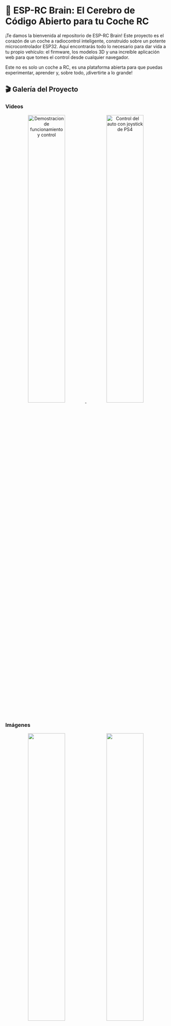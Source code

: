# 🚗 ESP-RC Brain: El Cerebro de Código Abierto para tu Coche RC

¡Te damos la bienvenida al repositorio de ESP-RC Brain! Este proyecto es el corazón de un coche a radiocontrol inteligente, construido sobre un potente microcontrolador ESP32. Aquí encontrarás todo lo necesario para dar vida a tu propio vehículo: el firmware, los modelos 3D y una increíble aplicación web para que tomes el control desde cualquier navegador.

Este no es solo un coche a RC, es una plataforma abierta para que puedas experimentar, aprender y, sobre todo, ¡divertirte a lo grande!

## 🎬 Galería del Proyecto

### Videos

<p align="center">
<a href="https://www.youtube.com/watch?v=_Qa1ab6sNVU">
<img src="https://img.youtube.com/vi/_Qa1ab6sNVU/0.jpg" alt="Demostracion de funcionamiento y control" width="48%">
</a>
<a href="https://www.youtube.com/watch?v=7CDSC2cwirc">
<img src="https://img.youtube.com/vi/7CDSC2cwirc/0.jpg" alt="Control del auto con joystick de PS4" width="48%">
</a>
</p>

### Imágenes

<p align="center">
  <img src="Imagenes/Auto/IMG_3500.jpg" width="48%">
  <img src="Imagenes/Auto/IMG_3511.jpg" width="48%">
</p>
<p align="center">
  <img src="Imagenes/Auto/IMG_3530.jpg" width="48%">
  <img src="Imagenes/Auto/IMG_3536.jpg" width="48%">
</p>
<p align="center">
  <img src="Imagenes/Auto/IMG_3509.jpg" width="48%">
  <img src="Imagenes/Auto/IMG_3506.jpg" width="48%">
</p>
<p align="center">
  <img src="Imagenes/Auto/IMG_3522.jpg" width="48%">
  <img src="Imagenes/Auto/IMG_3550.jpg" width="48%">
</p>
<p align="center">
  <img src="Imagenes/Auto/IMG_184553978.jpg" width="48%">
  <img src="Imagenes/Auto/IMG_184553978.jpg" width="48%">
</p>

## ✨ Características Principales

-   **Control Total:**
    -   **Bluetooth:** Conecta tu joystick o gamepad Bluetooth favorito y conduce con precisión. (Gracias a la increíble librería [Bluepad32](https://github.com/ricardoquesada/bluepad32)).
    -   **Wi-Fi:** Usa nuestra aplicación web para controlar cada aspecto del coche desde tu teléfono, tablet o PC.

-   **Conectividad Flexible:**
    -   **Modo Access Point (AP):** El coche crea su propia red Wi-Fi para que te conectes directamente.
    -   **Modo Cliente:** Conecta el coche a tu red Wi-Fi existente para mayor comodidad.

-   **Aplicación Web Intuitiva:**
    -   **Dos Estilos de Joystick:** Elige entre un joystick unificado o dos palancas separadas (¡al estilo tanque!).
    -   **Configuración en Tiempo Real:** Ajusta la velocidad máxima, la alineación del servo, los límites de giro y más, ¡todo desde el navegador y al instante!
    -   **Control de Luces LED:** Personaliza las luces de tu coche, define funciones (freno, intermitentes, posición) y crea un estilo único.
    -   **Gestión del Sistema:** Reinicia el ESP32 o restaura la configuración de fábrica con un solo clic.

-   **Firmware Robusto:** Escrito en C++ sobre el framework oficial de Espressif (ESP-IDF), garantizando un rendimiento y estabilidad de nivel profesional.

-   **Fácil de Modificar:** La aplicación web se compila en un único archivo HTML, que se integra directamente en el firmware del ESP32 para un despliegue sencillo.

## 📂 Estructura del Proyecto

Hemos organizado el repositorio de forma lógica para que encuentres todo fácilmente.

```
esprc-brain-c6/
├── Firmware/
│   ├── main/             # Código fuente principal del ESP32 (C++).
│   │   ├── src/          # Archivos .cpp con la lógica de la aplicación.
│   │   └── include/      # Archivos de cabecera .h.
│   │
│   ├── webapp/           # Código fuente de la aplicación web (HTML, CSS, JS).
│   │
│   ├── components/       # Librerías y componentes de ESP-IDF (como Bluepad32).
│   └── build/            # Carpeta de compilación (generada automáticamente).
│
├── Models/               # Modelos 3D para imprimir las piezas del coche.
│   ├── SCADs/            # Archivos fuente de OpenSCAD (modificables).
│   ├── STLs/             # Archivos STL listos para imprimir.
│   └── README.MD         # Instrucciones sobre los modelos 3D.
│
├── README.md             # ¡Estás aquí!
└── LICENSE               # La licencia MIT de este proyecto.
```

## 🔩 Modelos 3D

Todos los modelos 3D utilizados para imprimir el chasis y la carrocería del coche se encuentran en la carpeta `Models`. Dentro de ella, encontrarás instrucciones más detalladas en el archivo `README.MD`.

- **[Ver detalles de los modelos 3D](./Models/README.MD)**

## 🚀 Primeros Pasos

¿Listo para construir? Aquí te explicamos cómo poner todo en marcha.

### Requisitos Previos

1.  **Hardware:** 
    - Un microcontrolador ESP32 (Se puede utilizar un ESP32 o un ESP32-C6).
    - LEDs WS2812 si se quieren usar las luces.
    - Driver de motor DC. Probado con L298N
    - Motor/es DC (para la aceleracion)
    - Motor Servo (para la direccion)
    - Alimentacion:
      - Actualmente estoy usando 3 baterias 18650 conectadas a un protector de bateria. Y un regulador Step-Down para bajar la tension a 5v para el ESP32 y el Motor Servo.
2.  **Software:**
    -   [ESP-IDF](https://docs.espressif.com/projects/esp-idf/en/stable/esp32/get-started/index.html): El entorno de desarrollo de Espressif.
    -   [Node.js y npm](https://nodejs.org/): Para gestionar y compilar la aplicación web. (Solo necesario si se quiere modificar la webapp)
    -   [Git](https://git-scm.com/): Para clonar el repositorio.

### Preparar el Firmware (ESP32)

1.  **Clona el repositorio:**
    Es muy importante usar la opción `--recursive` para descargar también los submódulos necesarios (como Bluepad32).
    ```bash
    git clone --recursive https://gitlab.com/falmon/esprc-brain.git
    cd esprc-brain-c6/Firmware
    ```

2.  **Configura el proyecto:**
    Abre el menú de configuración de ESP-IDF para ajustar parámetros específicos de tu hardware si fuera necesario.
    ```bash
    idf.py menuconfig
    ```

3.  **Compila el firmware:**
    Este comando compilará todo el código C++ y lo preparará para ser transferido al ESP32.
    ```bash
    idf.py build
    ```

4.  **Flashea el ESP32:**
    Conecta tu ESP32 por USB y ejecuta el siguiente comando. Recuerda cambiar `/dev/ttyUSB0` por el puerto serie que corresponda en tu sistema.
    ```bash
    idf.py -p /dev/ttyUSB0 flash monitor
    ```
    Este comando flashea el firmware y abre una consola serie para que veas los mensajes de diagnóstico en tiempo real.

### Desarrollo de la WebApp (Opcional)

Si quieres modificar la interfaz web, sigue estos pasos. La webapp usa **Gulp.js** para empaquetar todo el código (HTML, CSS, JS) en un único archivo que se integra en el firmware.

1.  **Navega a la carpeta de la webapp:**
    ```bash
    cd esprc-brain-c6/Firmware/webapp
    ```

2.  **Instala las dependencias:**
    ```bash
    npm install
    ```

3.  **Comandos útiles:**
    -   `npm run build` o `gulp`: Compila la webapp. Este comando empaqueta y minifica los archivos de `src/` y copia el `index.html` resultante en la carpeta `Firmware/main/`, listo para ser incluido en el firmware.
    -   `npm run serve`: Inicia un servidor local para probar la webapp en tu navegador sin necesidad de flashear el ESP32.
    -   `npm run clean`: Borra los archivos generados por la compilación.

> **Nota:** Después de modificar la webapp y compilarla con `npm run build`, debes volver a compilar y flashear el firmware del ESP32 para que los cambios surtan efecto en el coche.

## 🔧 Guía de Uso

### Primera Conexión

Por defecto, el ESP32 se inicia en **Modo Access Point (AP)**.

1.  **Conéctate a la red Wi-Fi:** En tu teléfono o PC, busca una red Wi-Fi llamada **"ESP-RC-CAR"** y conéctate a ella.
2.  **Abre la interfaz web:** Abre tu navegador y ve a la dirección [http://ecar.local](http://ecar.local) o [http://192.168.4.1](http://192.168.4.1).
3.  **¡A conducir!** Ya estás en la interfaz de control. Desde la pestaña **"Conexión"**, puedes cambiar al modo Cliente para que el coche se conecte a tu red Wi-Fi local.

### Conexion de Joystick Bluetooth

1. Poner el joystick en modo pairing
2. Asegurarse de tener el bluetooth activado en la seccion de **Configuración del Auto**
3. El ESP32 se conectara automaticamente al joystick

#### Layout
  <img src="Imagenes/Joystick.png" width="90%">

## Guía Detallada de la Interfaz Web

La aplicación web te da un control granular sobre todas las funciones del coche. Se divide en las siguientes pestañas:

  <img src="Imagenes/Webapp/01.png" width="15%">

### 🕹️ Joystick A
<table>
<tr>
<td width="25%" valign="top">
<img src="Imagenes/Webapp/02.png" width="100%">
</td>
<td valign="top">
Este modo presenta un solo joystick virtual para un control unificado del vehículo.
<ul>
  <li><strong>Controles disponibles:</strong>
    <ul>
      <li><strong>Ubicación del Joystick:</strong> Puedes cambiar la posición del control en la pantalla para mayor comodidad.</li>
      <li><strong>Luces:</strong> Cicla entre los modos de faros (apagado, posición, bajas y altas).</li>
      <li><strong>Intermitentes:</strong> Activa las luces de giro izquierda y derecha.</li>
      <li><strong>Balizas:</strong> Activa las luces de emergencia.</li>
    </ul>
  </li>
</ul>
</td>
</tr>
</table>

### 🕹️🕹️ Joystick B
<table width="100%">
<tr>
<td width="40%" valign="top">
<img src="Imagenes/Webapp/03.png" width="100%">
</td>
<td valign="top">
Este modo ofrece dos joysticks virtuales para un manejo independiente de la aceleración y la dirección, similar a un tanque.
<ul>
  <li><strong>Controles disponibles:</strong>
    <ul>
      <li><strong>Joystick de Dirección:</strong> Controla el servo de giro.</li>
      <li><strong>Joystick de Aceleración:</strong> Controla la velocidad y el sentido de los motores.</li>
      <li><strong>Invertir Joysticks:</strong> Intercambia la posición de los joysticks en pantalla.</li>
      <li><strong>Controles de Luces:</strong> Idénticos a los del Joystick A (faros, intermitentes, balizas).</li>
    </ul>
  </li>
</ul>
</td>
</tr>
</table>

### 📡 Conexión
<table width="100%">
<tr>
<td width="40%" valign="top">
<img src="Imagenes/Webapp/04.png" width="100%">
</td>
<td valign="top">
Aquí puedes configurar todo lo relacionado con la conectividad del ESP32.
<ul>
  <li><strong>Direcciones de Red:</strong>
    <ul>
      <li><strong>Dirección IP:</strong> Muestra la IP actual del ESP32.</li>
      <li><strong>URL de WebSocket:</strong> Dirección para la comunicación en tiempo real (control de movimiento). Puedes cambiarla para desarrollo local sin necesidad de guardar. Requiere pulsar `Reconectar Websocket`.</li>
      <li><strong>URL de API:</strong> Dirección para comandos y configuraciones. También se puede cambiar para desarrollo local.</li>
    </ul>
  </li>
  <li><strong>Configuración Wi-Fi:</strong>
    <ul>
      <li><strong>Modo Wi-Fi:</strong> Elige cómo se conecta el ESP32.
        <ul>
          <li><strong>Punto de Acceso (AP):</strong> El ESP32 crea su propia red Wi-Fi. Ideal para uso en exteriores.</li>
          <li><strong>Cliente:</strong> El ESP32 se conecta a una red Wi-Fi existente.</li>
        </ul>
      </li>
    </ul>
  </li>
  <li><strong>Acciones:</strong>
    <ul>
      <li><strong>Actualizar:</strong> Obtiene la configuración actual desde el ESP32.</li>
      <li><strong>Guardar:</strong> Almacena los cambios de configuración en el ESP32.</li>
      <li><strong>Reconectar Websocket:</strong> Reinicia la conexión de control en tiempo real.</li>
    </ul>
  </li>
</ul>
</td>
</tr>
</table>

### 🚗 Configuración del Auto
<table width="100%">
<tr>
<td width="40%" valign="top">
<img src="Imagenes/Webapp/05.png" width="100%">
</td>
<td valign="top">
En esta sección se ajustan los parámetros físicos del coche.
<ul>
  <li><strong>Ajustes de Aceleración:</strong>
    <ul>
      <li><strong>Velocidad Máxima:</strong> Limita la potencia máxima de los motores DC.</li>
      <li><strong>Velocidad Mínima:</strong> Define la potencia mínima para que los motores empiecen a moverse.</li>
    </ul>
  </li>
  <li><strong>Ajustes de Dirección:</strong>
    <ul>
      <li><strong>Alineación:</strong> Calibra el punto central del servo de dirección.</li>
      <li><strong>Límite Giro Izquierdo:</strong> Establece el ángulo máximo de giro a la izquierda.</li>
      <li><strong>Límite Giro Derecho:</strong> Establece el ángulo máximo de giro a la derecha.</li>
    </ul>
  </li>
  <li><strong>Bluetooth:</strong>
    <ul>
      <li><strong>Habilitar Bluetooth:</strong> Activa el modo de emparejamiento para conectar un nuevo joystick.</li>
      <li><strong>¡Atención!</strong> El Bluetooth se deshabilita por defecto al iniciar en modo AP para evitar conflictos.</li>
    </ul>
  </li>
</ul>
</td>
</tr>
</table>

### 💡 Configuración LED
<table width="100%">
<tr>
<td width="40%" valign="top">
<img src="Imagenes/Webapp/06.png" width="100%">
</td>
<td valign="top">
Personaliza el sistema de iluminación de tu coche. Se requieren LEDs direccionables (tipo WS2812B).
<ul>
  <li><strong>Definición de LEDs:</strong>
    <ul>
      <li>Primero, especifica la <strong>cantidad total de LEDs</strong> conectados en serie.</li>
      <li>Luego, crea <strong>grupos de LEDs</strong> asignándoles una función. Puedes definir los LEDs de un grupo con números separados por comas (ej: `0,1,5`) o rangos (ej: `6-9`), o una combinación (ej: `0,6-7,9-10,12`).</li>
    </ul>
  </li>
  <li><strong>Funciones de los Grupos:</strong>
  Para cada grupo, puedes definir la función, el color y el brillo.
    <ul>
      <li>`LUZ POSICION FRONTAL`: Faros delanteros.</li>
      <li>`LUZ POSICION TRASERA`: Faros traseros.</li>
      <li>`LUZ DE FRENO`</li>
      <li>`LUZ DE MARCHA ATRAS`</li>
      <li>`INTERMITENTE IZQUIERDO`</li>
      <li>`INTERMITENTE DERECHO`</li>
      <li>`LUZ INTERIOR`</li>
      <li>`LUZ BAJOS` (Efecto neón)</li>
    </ul>
  </li>
  <li><strong>Comportamiento Actual:</strong>
    <ul>
      <li>Las luces de posición, interior y bajos se activan con el botón de faros y tienen 3 niveles de intensidad.</li>
      <li>Los intermitentes se activan tanto al girar como con las balizas.</li>
      <li>La luz de marcha atrás aún no está implementada.</li>
    </ul>
  </li>
</ul>
</td>
</tr>
</table>

### ⚙️ Administración ESP32
<table width="100%">
<tr>
<td width="25%" valign="top">
<img src="Imagenes/Webapp/07.png" width="100%">
</td>
<td valign="top">
Tareas de mantenimiento del microcontrolador.
<ul>
  <li><strong>Reiniciar ESP32:</strong> Realiza un reinicio por software.</li>
  <li><strong>Limpiar Configuración (Hard Reset):</strong> Borra toda la configuración guardada y la restaura a los valores por defecto.</li>
</ul>
</td>
</tr>
</table>

### 🔧 Ajustes
<table width="100%">
<tr>
<td width="25%" valign="top">
<img src="Imagenes/Webapp/08.png" width="100%">
</td>
<td valign="top">
Configuraciones propias de la aplicación web.
<ul>
  <li><strong>Idioma:</strong> Cambia el idioma de la interfaz.</li>
  <li><strong>Apariencia:</strong> Elige entre el modo claro y el modo oscuro.</li>
</ul>
</td>
</tr>
</table>

## 🤝 ¿Quieres Contribuir?

¡Las contribuciones son el motor del código abierto y son más que bienvenidas! Si tienes una idea, has encontrado un error o quieres añadir una nueva funcionalidad, sigue estos pasos:

1.  Haz un **Fork** de este repositorio.
2.  Crea una nueva rama para tu funcionalidad (`git checkout -b feature/mi-idea-genial`).
3.  Realiza tus cambios y haz commit (`git commit -m 'Añado una nueva idea genial'`).
4.  Sube tu rama a tu fork (`git push origin feature/mi-idea-genial`).
5.  Abre un **Pull Request** para que podamos revisar tu aportación.

## 📝 Tareas Pendientes (ToDo)

-   [ ] Implementar el control automático de luces desde la webapp.
-   [ ] Agregar un esquema del circuito electrónico.
-   [ ] Función para exportar e importar la configuración completa del coche.



## 🙏 Agradecimientos

-   **[Duke Doks](https://dukedoks.com/):** Por crear y compartir los increíbles modelos 3D del [chasis](https://dukedoks.com/portfolio/guia-chasis-rc/) y la [carrocería](https://dukedoks.com/portfolio/guia-delorean-bttf/).
-   **[Ricardo Quesada](https://github.com/ricardoquesada):** Por desarrollar la fantástica librería [Bluepad32](https://github.com/ricardoquesada/bluepad32).
-   **[Benoît Blanchon](https://github.com/bblanchon):** Por la indispensable librería [ArduinoJson](https://github.com/bblanchon/ArduinoJson).

## 📜 Licencia

Este proyecto está distribuido bajo la **Licencia MIT**. Esto significa que eres libre de usar, modificar y distribuir el código como quieras, siempre que mantengas el aviso de copyright original.

> **Importante:** Bluepad32 depende de la librería [BTstack](https://github.com/bluekitchen/btstack), que es gratuita para proyectos de código abierto pero requiere una licencia comercial para proyectos de código cerrado.

---
Hecho con ❤️, ☕ y muchos cables por [Facundo Almon](https://github.com/facundoAlmon).